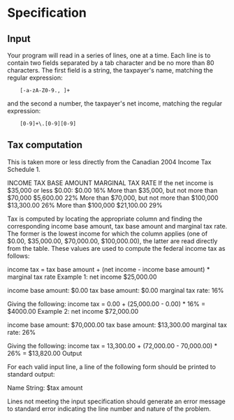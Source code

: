 Specification
==============
Input
--------------

Your program will read in a series of lines, one at a time. Each line is to contain two fields separated by a tab character and be no more than 80 characters. The first field is a string, the taxpayer's name, matching the regular expression:

        [-a-zA-Z0-9., ]+

and the second a number, the taxpayer's net income, matching the regular expression:

        [0-9]+\.[0-9][0-9]

Tax computation
--------------

This is taken more or less directly from the Canadian 2004 Income Tax Schedule 1.

INCOME                                          TAX BASE AMOUNT       MARGINAL TAX RATE
If the net income is $35,000 or less $0.00:     $0.00                 16%
More than $35,000, but not more than $70,000    $5,600.00             22%
More than $70,000, but not more than $100,000   $13,300.00            26%
More than $100,000                              $21,100.00            29%

Tax is computed by locating the appropriate column and finding the corresponding income base amount, tax base amount and marginal tax rate. The former is the lowest income for which the column applies (one of $0.00, $35,000.00, $70,000.00, $100,000.00), the latter are read directly from the table. These values are used to compute the federal income tax as follows:

income tax = tax base amount + (net income - income base amount) * marginal tax rate
Example 1: net income $25,000.00

income base amount: $0.00
tax base amount: $0.00
marginal tax rate: 16%

Giving the following: income tax = 0.00 + (25,000.00 - 0.00) * 16% = $4000.00
Example 2: net income $72,000.00

income base amount: $70,000.00
tax base amount: $13,300.00
marginal tax rate: 26%

Giving the following: income tax = 13,300.00 + (72,000.00 - 70,000.00) * 26% = $13,820.00
Output

For each valid input line, a line of the following form should be printed to standard output:

Name String: $tax amount

Lines not meeting the input specification should generate an error message to standard error indicating the line number and nature of the problem.
